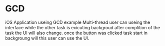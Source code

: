 # GCD
iOS Application useing GCD example
Multi-thread 
user can useing the interface while the other task is exicuting backgroud after complition of the task the UI will also change.
 once the button was clicked task start in backgroung will this user can use the UI. 
